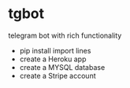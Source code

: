 # tgbot
telegram bot with rich functionality

- pip install import lines
- create a Heroku app
- create a MYSQL database
- create a Stripe account
